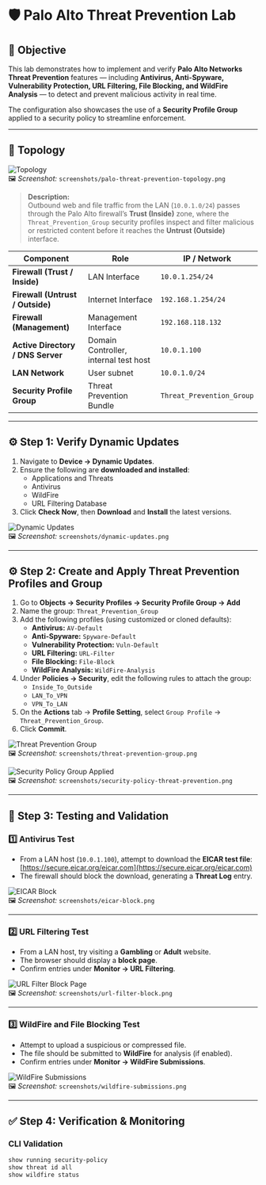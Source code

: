 # 🛡️ Palo Alto Threat Prevention Lab

## 🎯 Objective
This lab demonstrates how to implement and verify **Palo Alto Networks Threat Prevention** features — including **Antivirus, Anti-Spyware, Vulnerability Protection, URL Filtering, File Blocking, and WildFire Analysis** — to detect and prevent malicious activity in real time.

The configuration also showcases the use of a **Security Profile Group** applied to a security policy to streamline enforcement.

---

## 🧩 Topology

![Topology](screenshots/palo-threat-prevention-topology.png)  
🖼 *Screenshot:* `screenshots/palo-threat-prevention-topology.png`

> **Description:**  
> Outbound web and file traffic from the LAN (`10.0.1.0/24`) passes through the Palo Alto firewall’s **Trust (Inside)** zone, where the `Threat_Prevention_Group` security profiles inspect and filter malicious or restricted content before it reaches the **Untrust (Outside)** interface.

| Component | Role | IP / Network |
|------------|------|---------------|
| **Firewall (Trust / Inside)** | LAN Interface | `10.0.1.254/24` |
| **Firewall (Untrust / Outside)** | Internet Interface | `192.168.1.254/24` |
| **Firewall (Management)** | Management Interface | `192.168.118.132` |
| **Active Directory / DNS Server** | Domain Controller, internal test host | `10.0.1.100` |
| **LAN Network** | User subnet | `10.0.1.0/24` |
| **Security Profile Group** | Threat Prevention Bundle | `Threat_Prevention_Group` |

---

## ⚙️ Step 1: Verify Dynamic Updates
1. Navigate to **Device → Dynamic Updates**.  
2. Ensure the following are **downloaded and installed**:
   - Applications and Threats  
   - Antivirus  
   - WildFire  
   - URL Filtering Database  
3. Click **Check Now**, then **Download** and **Install** the latest versions.

![Dynamic Updates](screenshots/dynamic-updates.png)  
🖼 *Screenshot:* `screenshots/dynamic-updates.png`

---

## ⚙️ Step 2: Create and Apply Threat Prevention Profiles and Group
1. Go to **Objects → Security Profiles → Security Profile Group → Add**  
2. Name the group: `Threat_Prevention_Group`
3. Add the following profiles (using customized or cloned defaults):  
   - **Antivirus:** `AV-Default`  
   - **Anti-Spyware:** `Spyware-Default`  
   - **Vulnerability Protection:** `Vuln-Default`  
   - **URL Filtering:** `URL-Filter`  
   - **File Blocking:** `File-Block`  
   - **WildFire Analysis:** `WildFire-Analysis`
4. Under **Policies → Security**, edit the following rules to attach the group:
   - `Inside_To_Outside`
   - `LAN_To_VPN`
   - `VPN_To_LAN`
5. On the **Actions** tab → **Profile Setting**, select `Group Profile` → `Threat_Prevention_Group`.
6. Click **Commit**.

![Threat Prevention Group](screenshots/threat-prevention-group.png)  
🖼 *Screenshot:* `screenshots/threat-prevention-group.png`

![Security Policy Group Applied](screenshots/security-policy-threat-prevention.png)  
🖼 *Screenshot:* `screenshots/security-policy-threat-prevention.png`

---

## 🧪 Step 3: Testing and Validation

### **1️⃣ Antivirus Test**
- From a LAN host (`10.0.1.100`), attempt to download the **EICAR test file**:  
  [https://secure.eicar.org/eicar.com](https://secure.eicar.org/eicar.com)  
- The firewall should block the download, generating a **Threat Log** entry.

![EICAR Block](screenshots/eicar-block.png)  
🖼 *Screenshot:* `screenshots/eicar-block.png`

---

### **2️⃣ URL Filtering Test**
- From a LAN host, try visiting a **Gambling** or **Adult** website.  
- The browser should display a **block page**.  
- Confirm entries under **Monitor → URL Filtering**.

![URL Filter Block Page](screenshots/url-filter-block.png)  
🖼 *Screenshot:* `screenshots/url-filter-block.png`

---

### **3️⃣ WildFire and File Blocking Test**
- Attempt to upload a suspicious or compressed file.  
- The file should be submitted to **WildFire** for analysis (if enabled).  
- Confirm entries under **Monitor → WildFire Submissions**.

![WildFire Submissions](screenshots/wildfire-submissions.png)  
🖼 *Screenshot:* `screenshots/wildfire-submissions.png`

---

## ✅ Step 4: Verification & Monitoring

### **CLI Validation**
```bash
show running security-policy
show threat id all
show wildfire status
